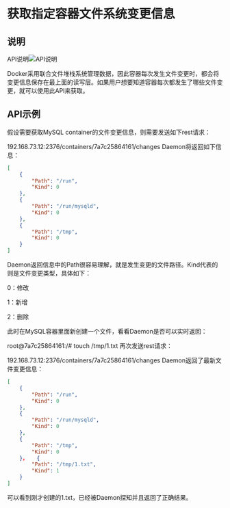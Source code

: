 # 获取指定容器文件系统变更信息

## 说明

API说明![API说明](http://images.dostudy.top/doc/docker/10227492-b440-4f40-a2d4-792b45dbeea7.png)

Docker采用联合文件堆栈系统管理数据，因此容器每次发生文件变更时，都会将变更信息保存在最上面的读写层。如果用户想要知道容器每次都发生了哪些文件变更，就可以使用此API来获取。

## API示例

假设需要获取MySQL container的文件变更信息，则需要发送如下rest请求：

192.168.73.12:2376/containers/7a7c25864161/changes
Daemon将返回如下信息：

```json
[
    {
        "Path": "/run",
        "Kind": 0
    },
    {
        "Path": "/run/mysqld",
        "Kind": 0
    },
    {
        "Path": "/tmp",
        "Kind": 0
    }
]
```

Daemon返回信息中的Path很容易理解，就是发生变更的文件路径。Kind代表的则是文件变更类型，具体如下：

0：修改

1：新增

2：删除

此时在MySQL容器里面新创建一个文件，看看Daemon是否可以实时返回：

root@7a7c25864161:/# touch /tmp/1.txt
再次发送rest请求：

192.168.73.12:2376/containers/7a7c25864161/changes
Daemon返回了最新文件变更信息：

```json
[
    {
        "Path": "/run",
        "Kind": 0
    },
    {
        "Path": "/run/mysqld",
        "Kind": 0
    },
    {
        "Path": "/tmp",
        "Kind": 0
    }，   {
        "Path": "/tmp/1.txt",
        "Kind": 1
    }
]
```

可以看到刚才创建的1.txt，已经被Daemon探知并且返回了正确结果。
